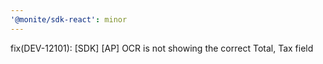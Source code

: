```yaml
---
'@monite/sdk-react': minor
---
```


fix(DEV-12101): [SDK] [AP] OCR is not showing the correct Total, Tax field
